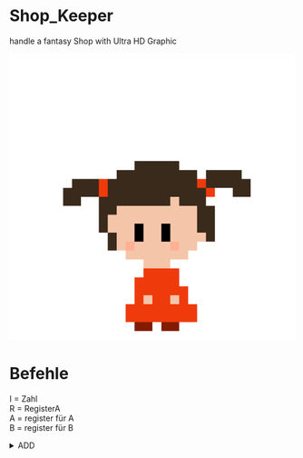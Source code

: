 # Shop_Keeper
handle a fantasy Shop with Ultra HD Graphic 

![alt text](https://github.com/MarcDod/Shop_keeper/blob/master/core/assets/npc/npc/child0.png?raw=true)

# Befehle
I = Zahl <br>
R = RegisterA <br>
<RRRR>A = register für A <br>
<RRRR>B = register für B

<details closed>
  <summary>ADD</summary>
    0000 01II IIII <RRRR>A <br>
    A = A + I und c = 0 <br> 
    Wenn (A + I) >= 2^16 dann: c = 1 und A = 2^16 - (A + I) <br>
    Wenn (A + I) = 0 dann: z = 1 sonst: z = 0
</details>
